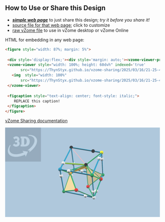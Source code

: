 
## How to Use or Share this Design

 - [***simple web page***](<https://ThynStyx.github.io/vzome-sharing/2025/03/16/21-25-46-a_mino-chiral-assymetrical-cubic-tiling-modified/>) to just share this design; *try it before you share it!*
 - [source file for that web page](<https://github.com/ThynStyx/vzome-sharing/edit/main/2025/03/16/21-25-46-a_mino-chiral-assymetrical-cubic-tiling-modified/index.md>); click to customize
 - [raw vZome file](<https://raw.githubusercontent.com/ThynStyx/vzome-sharing/main/2025/03/16/21-25-46-a_mino-chiral-assymetrical-cubic-tiling-modified/a_mino-chiral-assymetrical-cubic-tiling-modified.vZome>) to use in vZome desktop or vZome Online
 
 HTML for embedding in any web page:
 ```html
<figure style="width: 87%; margin: 5%">
  
  <div style='display:flex;'><div style='margin: auto;'><vzome-viewer-previous label='prev step'></vzome-viewer-previous><vzome-viewer-next label='next step'></vzome-viewer-next></div></div>
  <vzome-viewer style="width: 100%; height: 60dvh" indexed='true'
        src="https://ThynStyx.github.io/vzome-sharing/2025/03/16/21-25-46-a_mino-chiral-assymetrical-cubic-tiling-modified/a_mino-chiral-assymetrical-cubic-tiling-modified.vZome" >
    <img  style="width: 100%"
        src="https://ThynStyx.github.io/vzome-sharing/2025/03/16/21-25-46-a_mino-chiral-assymetrical-cubic-tiling-modified/a_mino-chiral-assymetrical-cubic-tiling-modified.png" >
  </vzome-viewer>

  <figcaption style="text-align: center; font-style: italic;">
     REPLACE this caption!
  </figcaption>
</figure>

 ```

[vZome Sharing documentation](https://vzome.github.io/vzome/sharing.html#how-it-works)

![Image](<a_mino-chiral-assymetrical-cubic-tiling-modified.png>)


